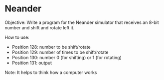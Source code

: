# Neander

Objective: Write a program for the Neander simulator that receives an 8-bit number and shift and rotate left it.

How to use:
 
 - Position 128: number to be shift/rotate
 - Position 129: number of times to be shift/rotate
 - Position 130: number 0 (for shifting) or 1 (for rotating)
 - Position 131: output

Note: It helps to think how a computer works
